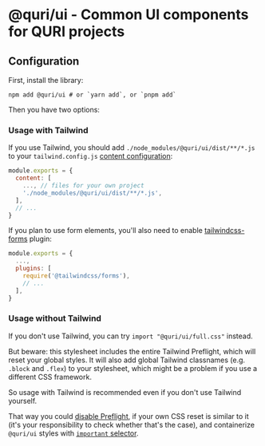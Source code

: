 # @quri/ui - Common UI components for QURI projects

## Configuration

First, install the library:

```
npm add @quri/ui # or `yarn add`, or `pnpm add`
```

Then you have two options:

### Usage with Tailwind

If you use Tailwind, you should add `./node_modules/@quri/ui/dist/**/*.js` to your `tailwind.config.js` [content configuration](https://tailwindcss.com/docs/content-configuration):

```js
module.exports = {
  content: [
    ..., // files for your own project
    './node_modules/@quri/ui/dist/**/*.js',
  ],
  // ...
}
```

If you plan to use form elements, you'll also need to enable [tailwindcss-forms](https://github.com/tailwindlabs/tailwindcss-forms) plugin:

```js
module.exports = {
  ...,
  plugins: [
    require('@tailwindcss/forms'),
    // ...
  ],
}
```

### Usage without Tailwind

If you don't use Tailwind, you can try `import "@quri/ui/full.css"` instead.

But beware: this stylesheet includes the entire Tailwind Preflight, which will reset your global styles. It will also add global Tailwind classnames (e.g. `.block` and `.flex`) to your stylesheet, which might be a problem if you use a different CSS framework.

So usage with Tailwind is recommended even if you don't use Tailwind yourself.

That way you could [disable Preflight](https://tailwindcss.com/docs/preflight#disabling-preflight), if your own CSS reset is similar to it (it's your responsibility to check whether that's the case), and containerize `@quri/ui` styles with [`important` selector](https://tailwindcss.com/docs/configuration#selector-strategy).
